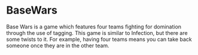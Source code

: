 # BaseWars

Base Wars is a game which features four teams fighting for domination through the use of tagging. This game is similar to Infection, but there are some twists to it. For example, having four teams means you can take back someone once they are in the other team.
